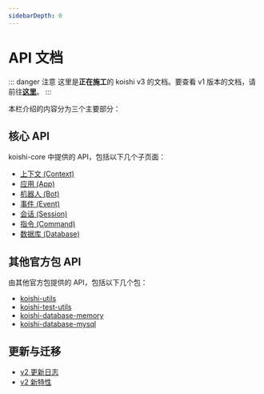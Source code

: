 ```yaml
---
sidebarDepth: 0
---
```


# API 文档

::: danger 注意
这里是**正在施工**的 koishi v3 的文档。要查看 v1 版本的文档，请前往[**这里**](/v1/)。
:::

本栏介绍的内容分为三个主要部分：

## 核心 API

koishi-core 中提供的 API，包括以下几个子页面：

- [上下文 (Context)](./context.md)
- [应用 (App)](./app.md)
- [机器人 (Bot)](./bot.md)
- [事件 (Event)](./event.md)
- [会话 (Session)](./session.md)
- [指令 (Command)](./command.md)
- [数据库 (Database)](./database.md)

## 其他官方包 API

由其他官方包提供的 API，包括以下几个包：

- [koishi-utils](./utils.md)
- [koishi-test-utils](./test-utils.md)
- [koishi-database-memory](./database/memory.md)
- [koishi-database-mysql](./database/mysql.md)

## 更新与迁移

- [v2 更新日志](./changelog.md)
- [v2 新特性](./new-in-v2.md)
